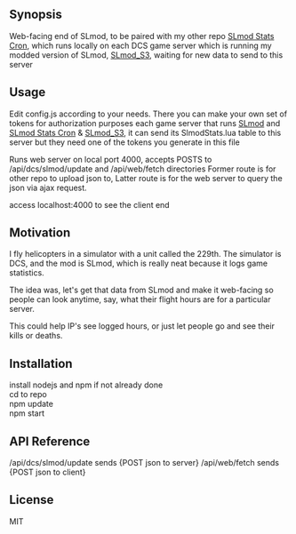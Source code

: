 ## Synopsis

Web-facing end of SLmod, to be paired with my other repo [SLmod Stats Cron](https://github.com/Bango1999/SLSC), which runs locally on each DCS game server which is running my modded version of SLmod, [SLmod_S3](https://github.com/Bango1999/SLmod_S3), waiting for new data to send to this server

## Usage

Edit config.js according to your needs. There you can make your own set of tokens for authorization purposes
each game server that runs [SLmod](https://github.com/mrSkortch/DCS-SLmod) and [SLmod Stats Cron](https://github.com/Bango1999/SLSC) & [SLmod_S3](https://github.com/Bango1999/SLmod_S3), it can send its SlmodStats.lua table to this server
but they need one of the tokens you generate in this file

Runs web server on local port 4000, accepts POSTS to /api/dcs/slmod/update and /api/web/fetch directories
Former route is for other repo to upload json to,
Latter route is for the web server to query the json via ajax request.

access localhost:4000 to see the client end

## Motivation

I fly helicopters in a simulator with a unit called the 229th. The simulator is DCS, and the mod is SLmod, which is really neat because it logs game statistics.

The idea was, let's get that data from SLmod and make it web-facing so people can look anytime, say, what their flight hours are for a particular server.

This could help IP's see logged hours, or just let people go and see their kills or deaths.

## Installation

install nodejs and npm if not already done<br />
cd to repo<br />
npm update<br />
npm start

## API Reference

/api/dcs/slmod/update sends {POST json to server}
/api/web/fetch sends {POST json to client}

## License

MIT
